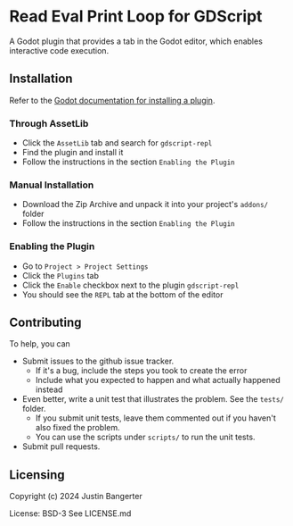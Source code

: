 # Read Eval Print Loop for GDScript

A Godot plugin that provides a tab in the Godot editor, which enables interactive code execution.

## Installation
Refer to the [Godot documentation for installing a plugin](https://docs.godotengine.org/en/stable/tutorials/plugins/editor/installing_plugins.html).

### Through AssetLib
* Click the `AssetLib` tab and search for `gdscript-repl`
* Find the plugin and install it
* Follow the instructions in the section `Enabling the Plugin`

### Manual Installation
* Download the Zip Archive and unpack it into your project's `addons/` folder
* Follow the instructions in the section `Enabling the Plugin`

### Enabling the Plugin
* Go to `Project > Project Settings`
* Click the `Plugins` tab
* Click the `Enable` checkbox next to the plugin `gdscript-repl`
* You should see the `REPL` tab at the bottom of the editor

## Contributing
To help, you can
* Submit issues to the github issue tracker.
	* If it's a bug, include the steps you took to create the error
	* Include what you expected to happen and what actually happened instead
* Even better, write a unit test that illustrates the problem. See the `tests/` folder.
	* If you submit unit tests, leave them commented out if you haven't also fixed the problem.
	* You can use the scripts under `scripts/` to run the unit tests.
* Submit pull requests.

## Licensing
Copyright (c) 2024 Justin Bangerter

License: BSD-3
See LICENSE.md
